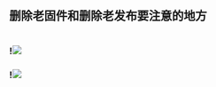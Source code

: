 ## 删除老固件和删除老发布要注意的地方

#

### !<img src="https://github.com/danshui-git/shuoming/blob/master/doc/sc1.png" />
### !<img src="https://github.com/danshui-git/shuoming/blob/master/doc/sc2.png" />
